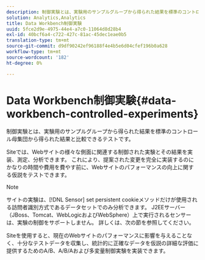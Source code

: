 ```yaml
---
description: 制御実験とは、実験用のサンプルグループから得られた結果を標準のコントロール母集団から得られた結果と比較できるテストです。
solution: Analytics,Analytics
title: Data Workbench制御実験
uuid: 5fce2d9e-4975-44e4-a7c0-11064d8d28b4
exl-id: 40bcf6a4-c722-427c-81ac-45dec1eae0b5
translation-type: tm+mt
source-git-commit: d9df90242ef96188f4e4b5e6d04cfef196b0a628
workflow-type: tm+mt
source-wordcount: '182'
ht-degree: 0%

---
```


# Data Workbench制御実験{#data-workbench-controlled-experiments}

制御実験とは、実験用のサンプルグループから得られた結果を標準のコントロール母集団から得られた結果と比較できるテストです。

Siteでは、Webサイトの様々な側面に関連する制御された実験とその結果を実装、測定、分析できます。 これにより、提案された変更を完全に実装するのにかなりの時間や費用を費やす前に、Webサイトのパフォーマンスの向上に関する仮説をテストできます。

>[!NOTE]
>
>サイトの実験は、[!DNL Sensor] set persistent cookieメソッドだけが使用される訪問者識別方式であるデータセットでのみ分析できます。 J2EEサーバー（JBoss、Tomcat、WebLogicおよびWebSphere）上で実行されるセンサーは、実験の制御をサポートしません。 詳しくは、次の節を参照してください。

Siteを使用すると、現在のWebサイトのパフォーマンスに影響を与えることなく、十分なテストデータを収集し、統計的に正確なデータを仮説の詳細な評価に提供するためのA/B、A/B/Aおよび多変量制御実験を実装できます。

